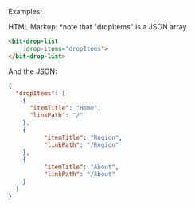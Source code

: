 Examples:

HTML Markup: 
    *note that "dropItems" is a JSON array
```html
<bit-drop-list 
    :drop-items="dropItems">
</bit-drop-list>
```

And the JSON:

```json
{
  "dropItems": [
    {
      "itemTitle": "Home", 
      "linkPath": "/"
    },
    {
          "itemTitle": "Region", 
          "linkPath": "/Region"
    },
    {
          "itemTitle": "About", 
          "linkPath": "/About"
    }
  ]
}
```